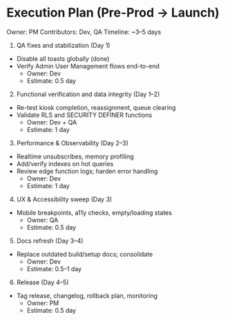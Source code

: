 # Execution Plan (Pre-Prod → Launch)

Owner: PM
Contributors: Dev, QA
Timeline: ~3–5 days

1) QA fixes and stabilization (Day 1)
- Disable all toasts globally (done)
- Verify Admin User Management flows end-to-end
  - Owner: Dev
  - Estimate: 0.5 day

2) Functional verification and data integrity (Day 1–2)
- Re-test kiosk completion, reassignment, queue clearing
- Validate RLS and SECURITY DEFINER functions
  - Owner: Dev + QA
  - Estimate: 1 day

3) Performance & Observability (Day 2–3)
- Realtime unsubscribes, memory profiling
- Add/verify indexes on hot queries
- Review edge function logs; harden error handling
  - Owner: Dev
  - Estimate: 1 day

4) UX & Accessibility sweep (Day 3)
- Mobile breakpoints, a11y checks, empty/loading states
  - Owner: QA
  - Estimate: 0.5 day

5) Docs refresh (Day 3–4)
- Replace outdated build/setup docs; consolidate
  - Owner: Dev
  - Estimate: 0.5–1 day

6) Release (Day 4–5)
- Tag release, changelog, rollback plan, monitoring
  - Owner: PM
  - Estimate: 0.5 day

